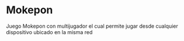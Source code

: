 # Mokepon
Juego Mokepon con multijugador el cual permite jugar desde cualquier dispositivo ubicado en la misma red
